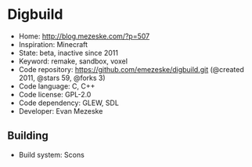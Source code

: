 # Digbuild

- Home: http://blog.mezeske.com/?p=507
- Inspiration: Minecraft
- State: beta, inactive since 2011
- Keyword: remake, sandbox, voxel
- Code repository: https://github.com/emezeske/digbuild.git (@created 2011, @stars 59, @forks 3)
- Code language: C, C++
- Code license: GPL-2.0
- Code dependency: GLEW, SDL
- Developer: Evan Mezeske

## Building

- Build system: Scons

